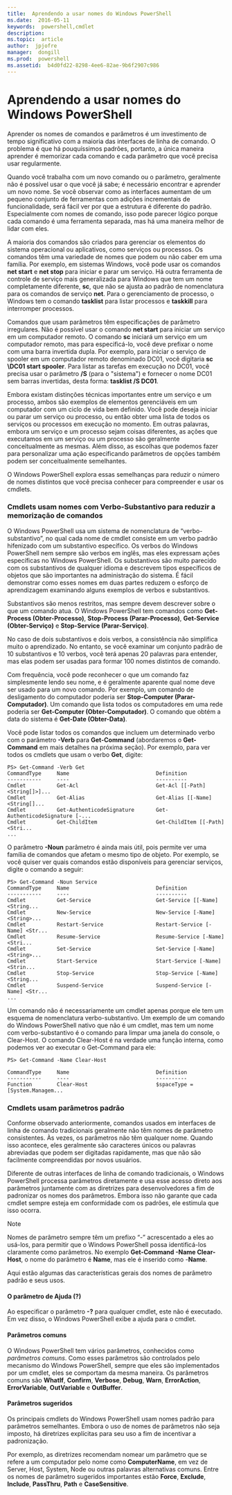 ```yaml
---
title:  Aprendendo a usar nomes do Windows PowerShell
ms.date:  2016-05-11
keywords:  powershell,cmdlet
description:  
ms.topic:  article
author:  jpjofre
manager:  dongill
ms.prod:  powershell
ms.assetid:  b4d0fd22-8298-4ee6-82ae-9b6f2907c986
---
```


# Aprendendo a usar nomes do Windows PowerShell
Aprender os nomes de comandos e parâmetros é um investimento de tempo significativo com a maioria das interfaces de linha de comando. O problema é que há pouquíssimos padrões, portanto, a única maneira aprender é memorizar cada comando e cada parâmetro que você precisa usar regularmente.

Quando você trabalha com um novo comando ou o parâmetro, geralmente não é possível usar o que você já sabe; é necessário encontrar e aprender um novo nome. Se você observar como as interfaces aumentam de um pequeno conjunto de ferramentas com adições incrementais de funcionalidade, será fácil ver por que a estrutura é diferente do padrão. Especialmente com nomes de comando, isso pode parecer lógico porque cada comando é uma ferramenta separada, mas há uma maneira melhor de lidar com eles.

A maioria dos comandos são criados para gerenciar os elementos do sistema operacional ou aplicativos, como serviços ou processos. Os comandos têm uma variedade de nomes que podem ou não caber em uma família. Por exemplo, em sistemas Windows, você pode usar os comandos **net start** e **net stop** para iniciar e parar um serviço. Há outra ferramenta de controle de serviço mais generalizada para Windows que tem um nome completamente diferente, **sc**, que não se ajusta ao padrão de nomenclatura para os comandos de serviço **net**. Para o gerenciamento de processo, o Windows tem o comando **tasklist** para listar processos e **taskkill** para interromper processos.

Comandos que usam parâmetros têm especificações de parâmetro irregulares. Não é possível usar o comando **net start** para iniciar um serviço em um computador remoto. O comando **sc** iniciará um serviço em um computador remoto, mas para especificá-lo, você deve prefixar o nome com uma barra invertida dupla. Por exemplo, para iniciar o serviço de spooler em um computador remoto denominado DC01, você digitaria **sc \\DC01 start spooler**. Para listar as tarefas em execução no DC01, você precisa usar o parâmetro **/S** (para o "sistema") e fornecer o nome DC01 sem barras invertidas, desta forma: **tasklist /S DC01**.

Embora existam distinções técnicas importantes entre um serviço e um processo, ambos são exemplos de elementos gerenciáveis em um computador com um ciclo de vida bem definido. Você pode deseja iniciar ou parar um serviço ou processo, ou então obter uma lista de todos os serviços ou processos em execução no momento. Em outras palavras, embora um serviço e um processo sejam coisas diferentes, as ações que executamos em um serviço ou um processo são geralmente conceitualmente as mesmas. Além disso, as escolhas que podemos fazer para personalizar uma ação especificando parâmetros de opções também podem ser conceitualmente semelhantes.

O Windows PowerShell explora essas semelhanças para reduzir o número de nomes distintos que você precisa conhecer para compreender e usar os cmdlets.

### Cmdlets usam nomes com Verbo-Substantivo para reduzir a memorização de comandos
O Windows PowerShell usa um sistema de nomenclatura de “verbo-substantivo”, no qual cada nome de cmdlet consiste em um verbo padrão hifenizado com um substantivo específico. Os verbos do Windows PowerShell nem sempre são verbos em inglês, mas eles expressam ações específicas no Windows PowerShell. Os substantivos são muito parecido com os substantivos de qualquer idioma e descrevem tipos específicos de objetos que são importantes na administração do sistema. É fácil demonstrar como esses nomes em duas partes reduzem o esforço de aprendizagem examinando alguns exemplos de verbos e substantivos.

Substantivos são menos restritos, mas sempre devem descrever sobre o que um comando atua. O Windows PowerShell tem comandos como **Get-Process (Obter-Processo)**, **Stop-Process (Parar-Processo)**, **Get-Service (Obter-Serviço)** e **Stop-Service (Parar-Serviço)**.

No caso de dois substantivos e dois verbos, a consistência não simplifica muito o aprendizado. No entanto, se você examinar um conjunto padrão de 10 substantivos e 10 verbos, você terá apenas 20 palavras para entender, mas elas podem ser usadas para formar 100 nomes distintos de comando.

Com frequência, você pode reconhecer o que um comando faz simplesmente lendo seu nome, e é geralmente aparente qual nome deve ser usado para um novo comando. Por exemplo, um comando de desligamento do computador poderia ser **Stop-Computer (Parar-Computador)**. Um comando que lista todos os computadores em uma rede poderia ser **Get-Computer (Obter-Computador)**. O comando que obtém a data do sistema é **Get-Date (Obter-Data)**.

Você pode listar todos os comandos que incluem um determinado verbo com o parâmetro **-Verb** para **Get-Command** (abordaremos o **Get-Command** em mais detalhes na próxima seção). Por exemplo, para ver todos os cmdlets que usam o verbo **Get**, digite:

```
PS> Get-Command -Verb Get
CommandType     Name                            Definition
-----------     ----                            ----------
Cmdlet          Get-Acl                         Get-Acl [[-Path] <String[]>]...
Cmdlet          Get-Alias                       Get-Alias [[-Name] <String[]...
Cmdlet          Get-AuthenticodeSignature       Get-AuthenticodeSignature [-...
Cmdlet          Get-ChildItem                   Get-ChildItem [[-Path] <Stri...
...
```

O parâmetro **-Noun** parâmetro é ainda mais útil, pois permite ver uma família de comandos que afetam o mesmo tipo de objeto. Por exemplo, se você quiser ver quais comandos estão disponíveis para gerenciar serviços, digite o comando a seguir:

```
PS> Get-Command -Noun Service
CommandType     Name                            Definition
-----------     ----                            ----------
Cmdlet          Get-Service                     Get-Service [[-Name] <String...
Cmdlet          New-Service                     New-Service [-Name] <String>...
Cmdlet          Restart-Service                 Restart-Service [-Name] <Str...
Cmdlet          Resume-Service                  Resume-Service [-Name] <Stri...
Cmdlet          Set-Service                     Set-Service [-Name] <String>...
Cmdlet          Start-Service                   Start-Service [-Name] <Strin...
Cmdlet          Stop-Service                    Stop-Service [-Name] <String...
Cmdlet          Suspend-Service                 Suspend-Service [-Name] <Str... 
...
```

Um comando não é necessariamente um cmdlet apenas porque ele tem um esquema de nomenclatura verbo-substantivo. Um exemplo de um comando do Windows PowerShell nativo que não é um cmdlet, mas tem um nome com verbo-substantivo é o comando para limpar uma janela do console, o Clear-Host. O comando Clear-Host é na verdade uma função interna, como podemos ver ao executar o Get-Command para ele:

```
PS> Get-Command -Name Clear-Host

CommandType     Name                            Definition
-----------     ----                            ----------
Function        Clear-Host                      $spaceType = [System.Managem...
```

### Cmdlets usam parâmetros padrão
Conforme observado anteriormente, comandos usados em interfaces de linha de comando tradicionais geralmente não têm nomes de parâmetro consistentes. Às vezes, os parâmetros não têm qualquer nome. Quando isso acontece, eles geralmente são caracteres únicos ou palavras abreviadas que podem ser digitadas rapidamente, mas que não são facilmente compreendidas por novos usuários.

Diferente de outras interfaces de linha de comando tradicionais, o Windows PowerShell processa parâmetros diretamente e usa esse acesso direto aos parâmetros juntamente com as diretrizes para desenvolvedores a fim de padronizar os nomes dos parâmetros. Embora isso não garante que cada cmdlet sempre esteja em conformidade com os padrões, ele estimula que isso ocorra.

> [!NOTE]
> Nomes de parâmetro sempre têm um prefixo “-” acrescentado a eles ao usá-los, para permitir que o Windows PowerShell possa identificá-los claramente como parâmetros. No exemplo **Get-Command -Name Clear-Host**, o nome do parâmetro é **Name**, mas ele é inserido como -**Name**.

Aqui estão algumas das características gerais dos nomes de parâmetro padrão e seus usos.

#### O parâmetro de Ajuda (?)
Ao especificar o parâmetro **-?** para qualquer cmdlet, este não é executado. Em vez disso, o Windows PowerShell exibe a ajuda para o cmdlet.

#### Parâmetros comuns
O Windows PowerShell tem vários parâmetros, conhecidos como *parâmetros comuns*. Como esses parâmetros são controlados pelo mecanismo do Windows PowerShell, sempre que eles são implementados por um cmdlet, eles se comportam da mesma maneira. Os parâmetros comuns são **WhatIf**, **Confirm**, **Verbose**, **Debug**, **Warn**, **ErrorAction**, **ErrorVariable**, **OutVariable** e **OutBuffer**.

#### Parâmetros sugeridos
Os principais cmdlets do Windows PowerShell usam nomes padrão para parâmetros semelhantes. Embora o uso de nomes de parâmetros não seja imposto, há diretrizes explícitas para seu uso a fim de incentivar a padronização.

Por exemplo, as diretrizes recomendam nomear um parâmetro que se refere a um computador pelo nome como **ComputerName**, em vez de Server, Host, System, Node ou outras palavras alternativas comuns. Entre os nomes de parâmetro sugeridos importantes estão **Force**, **Exclude**, **Include**, **PassThru**, **Path** e **CaseSensitive**.



<!--HONumber=May16_HO2-->


